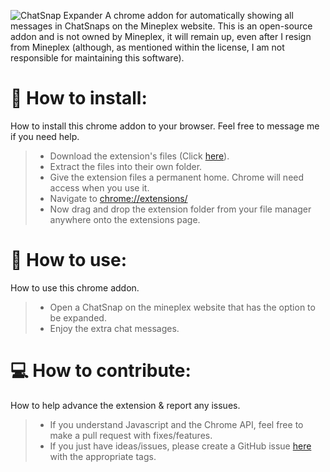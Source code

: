 ![ChatSnap Expander](https://i.imgur.com/qUskn1a.png)
A chrome addon for automatically showing all messages in ChatSnaps on the Mineplex website. This is an open-source addon and is not owned by Mineplex, it will remain up, even after I resign from Mineplex (although, as mentioned within the license, I am not responsible for maintaining this software).

# 📝 How to install:
How to install this chrome addon to your browser. Feel free to message me if you need help.
> - Download the extension's files (Click [here](https://github.com/CookieBilly/ChatSnap-Expander/archive/refs/heads/main.zip)).
> - Extract the files into their own folder.
> - Give the extension files a permanent home. Chrome will need access when you use it.
> - Navigate to [chrome://extensions/](chrome://extensions/)
> - Now drag and drop the extension folder from your file manager anywhere onto the extensions page.

# 🚀 How to use:
How to use this chrome addon.
> - Open a ChatSnap on the mineplex website that has the option to be expanded.
> - Enjoy the extra chat messages.

# 💻 How to contribute:
How to help advance the extension & report any issues.
> - If you understand Javascript and the Chrome API, feel free to make a pull request with fixes/features.
> - If you just have ideas/issues, please create a GitHub issue [here](https://github.com/CookieBilly/ChatSnap-Expander/issues/new) with the appropriate tags.
